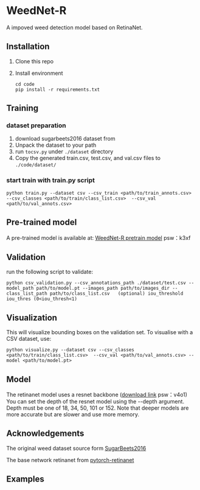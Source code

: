 # WeedNet-R

A impoved weed detection model based on RetinaNet.

## Installation

1) Clone this repo
2) Install environment

   ```shell
   cd code
   pip install -r requirements.txt
   ```

## Training

### dataset preparation

1. download sugarbeets2016 dataset from
2. Unpack the dataset to your path
3. run `tocsv.py` under `./dataset` directory
4. Copy the generated train.csv, test.csv, and val.csv files to `./code/dataset/`

### start train with train.py script

```
python train.py --dataset csv --csv_train <path/to/train_annots.csv>  --csv_classes <path/to/train/class_list.csv>  --csv_val <path/to/val_annots.csv>
```



## Pre-trained model

A pre-trained model is available at: [WeedNet-R pretrain model](https://pan.baidu.com/s/14dB-7mKGTkCu5TZkBGimdQ "psw：k3xf") psw：k3xf

## Validation

run the following script to validate:

`python csv_validation.py --csv_annotations_path ./dataset/test.csv --model_path path/to/model.pt --images_path path/to/images_dir --class_list_path path/to/class_list.csv   (optional) iou_threshold iou_thres (0<iou_thresh<1) `

## Visualization

This will visualize bounding boxes on the validation set. To visualise with a CSV dataset, use:

```
python visualize.py --dataset csv --csv_classes <path/to/train/class_list.csv>  --csv_val <path/to/val_annots.csv> --model <path/to/model.pt>
```

## Model

The retinanet model uses a resnet backbone ([download link](https://pan.baidu.com/s/1tXSp3MfIGGoXWmgQi5zZhQ) psw：v4o1) You can set the depth of the resnet model using the --depth argument. Depth must be one of 18, 34, 50, 101 or 152. Note that deeper models are more accurate but are slower and use more memory.

## Acknowledgements

The original weed dataset source form [SugarBeets2016](http://www.ipb.uni-bonn.de/data/sugarbeets2016/)

The base network retinanet from [pytorch-retinanet](https://github.com/yhenon/pytorch-retinanet)

## Examples
